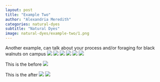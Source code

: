 ```yaml
---
layout: post
title: "Example Two"
author: "Alexandria Meredith"
categories: natural-dyes
subtitle: "Natural Dyes"
image: natural-dyes/example-two/1.png
---
```


Another example, can talk about your process and/or foraging for black walnuts on campus
<img src="/assets/img/natural-dyes/example-two/1.png">
<img src="/assets/img/natural-dyes/example-two/2.png">
<img src="/assets/img/natural-dyes/example-two/3.png">
<img src="/assets/img/natural-dyes/example-two/4.png">
<img src="/assets/img/natural-dyes/example-two/5.png">
<img src="/assets/img/natural-dyes/example-two/6.png">

This is the before
<img src="/assets/img/natural-dyes/example-two/7.png">

This is the after
<img src="/assets/img/natural-dyes/example-two/8.png">
<img src="/assets/img/natural-dyes/example-two/9.png">